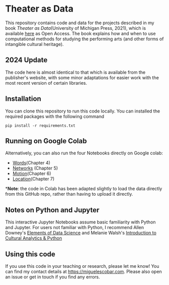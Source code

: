 # Theater as Data

This repository contains code and data for the projects described in my book _Theater as Data_(University of Michigan Press, 2021), which is available [here](https://press.umich.edu/Books/T/Theater-as-Data2) as Open Access. The book explains how and when to use computational methods for studying the performing arts (and other forms of intangible cultural heritage). 

## 2024 Update

The code here is almost identical to that which is available from the publisher's website, with some minor adaptations for easier work with the most recent version of certain libraries.

## Installation

You can clone this repository to run this code locally. You can installed the required packages with the following command

`pip install -r requirements.txt`

## Running on Google Colab

Alternatively, you can also run the four Notebooks directly on Google colab:
- [Words](https://colab.research.google.com/drive/1Y3yQwFKqjQemTeelmMsJiwgc1qDzoG6v?usp=sharing)(Chapter 4)
- [Networks](https://colab.research.google.com/drive/11zpXNz7ooWBfYCvcex8NKQcce8I8NnGh?usp=sharing) (Chapter 5)
- [Motion](https://colab.research.google.com/drive/1v_Xe3td6L0WaBVdeBW0M4qlE176RJfuk?usp=sharing)(Chapter 6)
- [Location](https://colab.research.google.com/drive/1anY9UGVpc3C2riqhXfXa_tDL5LX6uQ_r?usp=sharing)(Chapter 7)

***Note**: the code in Colab has been adapted slightly to load the data directly from this GitHub repo, rather than having to upload it directly.

## Notes on Python and Jupyter

This interactive Jupyter Notebooks assume basic familiarity with Python and Jupyter. For users not familiar with Python, I recommend Allen Downey's [Elements of Data Science](https://allendowney.github.io/ElementsOfDataScience/) and Melanie Walsh's [Introduction to Cultural Analytics & Python](https://melaniewalsh.github.io/Intro-Cultural-Analytics/welcome.html)

## Using this code

If you use this code in your teaching or research, please let me know! You can find my contact details at https://miguelescobar.com. Please also open an issue or get in touch if you find any errors.
